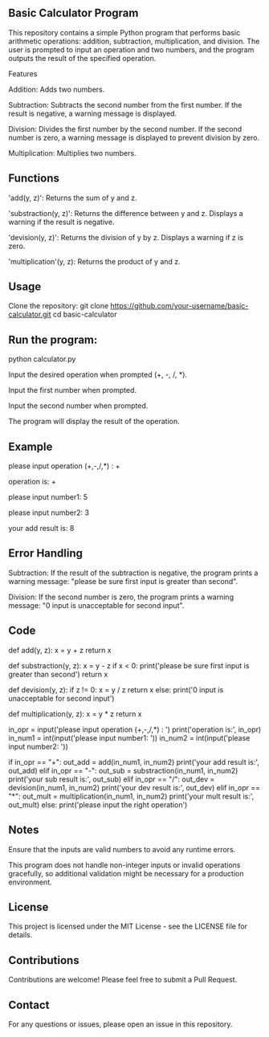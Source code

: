 Basic Calculator Program
---------------------------------------------
This repository contains a simple Python program that performs basic arithmetic operations: addition, subtraction, multiplication, and division. The user is prompted to input an operation and two numbers, and the program outputs the result of the specified operation.

Features

Addition: Adds two numbers.

Subtraction: Subtracts the second number from the first number. If the result is negative, a warning message is displayed.

Division: Divides the first number by the second number. If the second number is zero, a warning message is displayed to prevent division by zero.

Multiplication: Multiplies two numbers.

Functions
---------------------------------------------
'add(y, z)': Returns the sum of y and z.

'substraction(y, z)': Returns the difference between y and z. Displays a warning if the result is negative.

'devision(y, z)': Returns the division of y by z. Displays a warning if z is zero.

'multiplication'(y, z): Returns the product of y and z.

Usage
---------------------------------------------
Clone the repository:
git clone https://github.com/your-username/basic-calculator.git
cd basic-calculator

Run the program:
---------------------------------------------
python calculator.py

Input the desired operation when prompted (+, -, /, *).

Input the first number when prompted.

Input the second number when prompted.

The program will display the result of the operation.

Example
---------------------------------------------
please input operation (+,-,/,*) : +

operation is: +

please input number1: 5

please input number2: 3

your add result is: 8

Error Handling
---------------------------------------------
Subtraction: If the result of the subtraction is negative, the program prints a warning message: "please be sure first input is greater than second".

Division: If the second number is zero, the program prints a warning message: "0 input is unacceptable for second input".

Code
---------------------------------------------
def add(y, z):
    x = y + z
    return x

def substraction(y, z):
    x = y - z
    if x < 0:
        print('please be sure first input is greater than second')
    return x

def devision(y, z):
    if z != 0:
        x = y / z
        return x
    else:
        print('0 input is unacceptable for second input')

def multiplication(y, z):
    x = y * z
    return x

in_opr = input('please input operation (+,-,/,*) : ')
print('operation is:', in_opr)
in_num1 = int(input('please input number1: '))
in_num2 = int(input('please input number2: '))

if in_opr == "+":
    out_add = add(in_num1, in_num2)
    print('your add result is:', out_add)
elif in_opr == "-":
    out_sub = substraction(in_num1, in_num2)
    print('your sub result is:', out_sub)
elif in_opr == "/":
    out_dev = devision(in_num1, in_num2)
    print('your dev result is:', out_dev)
elif in_opr == "*":
    out_mult = multiplication(in_num1, in_num2)
    print('your mult result is:', out_mult)
else:
    print('please input the right operation')
    
Notes
---------------------------------------------
Ensure that the inputs are valid numbers to avoid any runtime errors.

This program does not handle non-integer inputs or invalid operations gracefully, so additional validation might be necessary for a production environment.

License
---------------------------------------------
This project is licensed under the MIT License - see the LICENSE file for details.

Contributions
---------------------------------------------
Contributions are welcome! Please feel free to submit a Pull Request.

Contact
---------------------------------------------
For any questions or issues, please open an issue in this repository.
